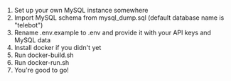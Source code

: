 1. Set up your own MySQL instance somewhere
2. Import MySQL schema from mysql_dump.sql (default database name is "telebot")
3. Rename .env.example to .env and provide it with your API keys and MySQL data
4. Install docker if you didn't yet
5. Run docker-build.sh
6. Run docker-run.sh
7. You're good to go!